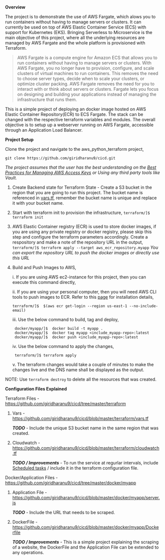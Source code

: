 **Overview**

The project is to demonstrate the use of AWS Fargate, which alows you to run containers without having to manage servers or clusters. It can currently be used on top of AWS Elastic Container Service (ECS) with support for Kubernetes (EKS).  Bringing Serverless to Microservice is the main objective of this project, where all the underlying resources are managed by AWS Fargate and the whole platform is provisioned with Terraform. 

> AWS Fargate is a compute engine for Amazon ECS that allows you to run containers without having to manage servers or clusters. With AWS Fargate, you no longer have to provision, configure, and scale clusters of virtual machines to run containers. This removes the need to choose server types, decide when to scale your clusters, or optimize cluster packing. AWS Fargate removes the need for you to interact with or think about servers or clusters. Fargate lets you focus on designing and building your applications instead of managing the infrastructure that runs them.

This is a simple project of deploying an docker image hosted on AWS Elastic Container Repository(ECR) to ECS Fargate. The stack can be changed with the respective terraform variables and modules.  The overall objective is to setup up a webserver running on AWS Fargate, accessible through an Application Load Balancer. 


**Project Setup**

Clone the project and navigate to the aws_python_terraform project, 

    
    git clone https://github.com/giridharanu9/cicd.git
    

*The project assumes that the user has the best understanding on the [Best Practices for Managing AWS Access Keys](https://docs.aws.amazon.com/general/latest/gr/aws-access-keys-best-practices.html) or Using any third party tools like Vault.* 

1. Create Backend state for Terraform State - Create a S3 bucket in the region that you are going to run this project. The bucket name is referenced in [vars.tf](https://github.com/giridharanu9/cicd/blob/master/terraform/vars.tf), remember the bucket name is unique and replace it with your bucket name. 

2. Start with terraform init to provision the infrastructure,
`terraform/]$ terraform init`

3. AWS Elastic Container registry (ECR) is used to store docker images, if you are using any private registry or docker registry, please skip this step and configure the terraform parameters accordingly. Create a respository and make a note of the repository URL in the output, 
`terraform/]$ terraform apply --target aws_ecr_repository.myapp`
*You can export the repository URL to push the docker images or directly use this URL*

4. Build and Push Images to AWS,
 
	i. If you are using AWS ec2-instance for this project, then you can execute this command directly, 
    
    ii. If you are using your personal computer, then you will need AWS CLI tools to push images to ECR. Refer to this [page](https://docs.aws.amazon.com/cli/latest/userguide/cli-chap-install.html) for installation details,

    `terraform/]$  $(aws ecr get-login --region us-east-1 --no-include-email)`

    iii. Use the below command to build, tag and deploy, 

        docker/myapp/]$  docker build -t myapp . 
        docker/myapp/]$  docker tag myapp <include_myapp-repo>:latest
        docker/myapp/]$  docker push <include_myapp-repo>:latest 

	iv. Use the below command to apply the changes, 
    
    	terraform/]$ terraform apply
       
    v. The terraform changes would take a couple of minutes to make the changes live and the DNS name shall be displayed as the output. 

NOTE: Use `terraform destroy` to delete all the resources that was created. 


**Configuration Files Explained**

Terraform Files - https://github.com/giridharanu9/cicd/tree/master/terraform

1. Vars - https://github.com/giridharanu9/cicd/blob/master/terraform/vars.tf

	***TODO*** - Include the unique S3 bucket name in the same region that was created. 

2. Cloudwatch -  https://github.com/giridharanu9/cicd/blob/master/terraform/cloudwatch.tf
 
	***TODO / Improvements*** - To run the service at regurlar intervals, include [Scheduled tasks](https://docs.aws.amazon.com/AmazonECS/latest/developerguide/scheduled_tasks.html) / include it in the terraform configuration file. 

Docker/Application Files - https://github.com/giridharanu9/cicd/tree/master/docker/myapp

1. Application File - https://github.com/giridharanu9/cicd/blob/master/docker/myapp/server.js

    ***TODO*** - Include the URL that needs to be scraped. 

2. DockerFile - https://github.com/giridharanu9/cicd/blob/master/docker/myapp/Dockerfile

    ***TODO / Improvements*** - This is a simple project explaining the scraping of a website, the DockerFile and the Application File can be extended to any operations.
